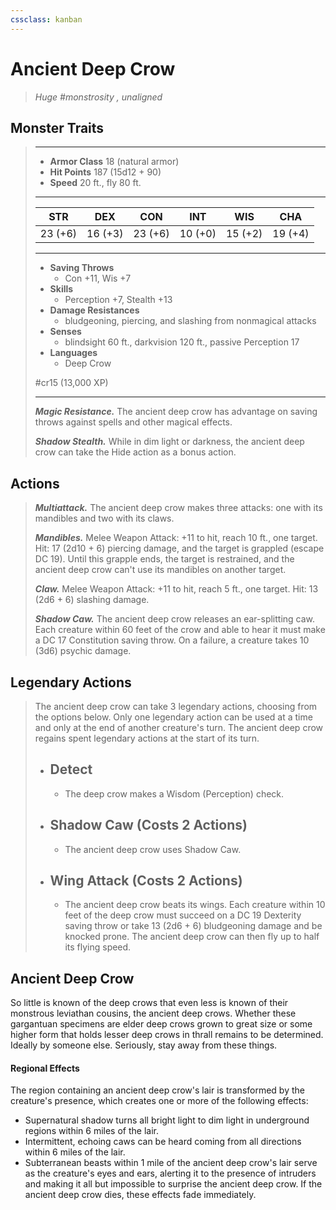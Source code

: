 ```yaml
---
cssclass: kanban
---
```


# Ancient Deep Crow
>*Huge #monstrosity , unaligned*
## Monster Traits
>___
>- **Armor Class** 18 (natural armor)
>- **Hit Points** 187 (15d12 + 90)
>- **Speed** 20 ft., fly 80 ft.
>___
>|STR|DEX|CON|INT|WIS|CHA|
>|:---:|:---:|:---:|:---:|:---:|:---:|
>|23 (+6)|16 (+3)|23 (+6)|10 (+0)|15 (+2)|19 (+4)|
>___
>- **Saving Throws**
>	 - Con +11, Wis +7
>- **Skills**
>	 - Perception +7, Stealth +13
>- **Damage Resistances**
>	 - bludgeoning, piercing, and slashing from nonmagical attacks
>- **Senses**
>	 - blindsight 60 ft., darkvision 120 ft., passive Perception 17
>- **Languages**
>	 - Deep Crow
>
> #cr15 (13,000 XP)
>___
>***Magic Resistance.*** The ancient deep crow has advantage on saving throws against spells and other magical effects.  
>
>***Shadow Stealth.*** While in dim light or darkness, the ancient deep crow can take the Hide action as a bonus action.  
>
## Actions
>***Multiattack.*** The ancient deep crow makes three attacks: one with its mandibles and two with its claws.  
>
>***Mandibles.*** Melee Weapon Attack: +11 to hit, reach 10 ft., one target. Hit: 17 (2d10 + 6) piercing damage, and the target is grappled (escape DC 19). Until this grapple ends, the target is restrained, and the ancient deep crow can't use its mandibles on another target.  
>
>***Claw.*** Melee Weapon Attack: +11 to hit, reach 5 ft., one target. Hit: 13 (2d6 + 6) slashing damage.  
>
>***Shadow Caw.*** The ancient deep crow releases an ear-splitting caw. Each creature within 60 feet of the crow and able to hear it must make a DC 17 Constitution saving throw. On a failure, a creature takes 10 (3d6) psychic damage.  
>
## Legendary Actions
>The ancient deep crow can take 3 legendary actions, choosing from the options below. Only one legendary action can be used at a time and only at the end of another creature's turn. The ancient deep crow regains spent legendary actions at the start of its turn.
>
>- **Detect**
>	- 
>	- The deep crow makes a Wisdom (Perception) check.
>- **Shadow Caw (Costs 2 Actions)**
>	- 
>	- The ancient deep crow uses Shadow Caw.
>- **Wing Attack (Costs 2 Actions)**
>	- 
>	- The ancient deep crow beats its wings. Each creature within 10 feet of the deep crow must succeed on a DC 19 Dexterity saving throw or take 13 (2d6 + 6) bludgeoning damage and be knocked prone. The ancient deep crow can then fly up to half its flying speed.
## Ancient Deep Crow
So little is known of the deep crows that even less is known of their monstrous leviathan cousins, the ancient deep crows. Whether these gargantuan specimens are elder deep crows grown to great size or some higher form that holds lesser deep crows in thrall remains to be determined. Ideally by someone else. Seriously, stay away from these things.
#### Regional Effects
The region containing an ancient deep crow's lair is transformed by the creature's presence, which creates one or more of the following effects:
- Supernatural shadow turns all bright light to dim light in underground regions within 6 miles of the lair.
- Intermittent, echoing caws can be heard coming from all directions within 6 miles of the lair.
- Subterranean beasts within 1 mile of the ancient deep crow's lair serve as the creature's eyes and ears, alerting it to the presence of intruders and making it all but impossible to surprise the ancient deep crow.
If the ancient deep crow dies, these effects fade immediately.